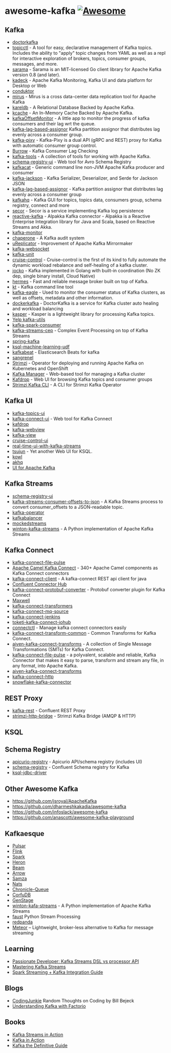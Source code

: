 # awesome-kafka [![Awesome](https://cdn.rawgit.com/sindresorhus/awesome/d7305f38d29fed78fa85652e3a63e154dd8e8829/media/badge.svg)](https://github.com/sindresorhus/awesome)

## Kafka

- [doctorkafka](https://github.com/pinterest/doctorkafka)
- [topicctl](https://github.com/segmentio/topicctl) - A tool for easy, declarative management of Kafka topics. Includes the ability to "apply" topic changes from YAML as well as a repl for interactive exploration of brokers, topics, consumer groups, messages, and more.
- [sarama](https://github.com/Shopify/sarama) - Sarama is an MIT-licensed Go client library for Apache Kafka version 0.8 (and later).
- [kadeck](https://www.xeotek.com/kadeck/) - Apache Kafka Monitoring, Kafka UI and data platform for Desktop or Web
- [conduktor](https://www.conduktor.io/)
- [mirus](https://github.com/salesforce/mirus) - Mirus is a cross data-center data replication tool for Apache Kafka 
- [kareldb](https://github.com/rayokota/kareldb) - A Relational Database Backed by Apache Kafka.
- [kcache](https://github.com/rayokota/kcache) - An In-Memory Cache Backed by Apache Kafka.
- [kafkaOffsetMonitor](https://github.com/quantifind/KafkaOffsetMonitor) - A little app to monitor the progress of kafka consumers and their lag wrt the queue. 
- [kafka-lag-based-assignor](https://github.com/grantneale/kafka-lag-based-assignor) Kafka partition assignor that distributes lag evenly across a consumer group.
- [kafka-pixy](https://github.com/mailgun/kafka-pixy) - Kafka-Pixy is a dual API (gRPC and REST) proxy for Kafka with automatic consumer group control.
- [Burrow](https://github.com/linkedin/Burrow) - Kafka Consumer Lag Checking 
- [kafka-tools](https://github.com/linkedin/kafka-tools) - A collection of tools for working with Apache Kafka. 
- [schema-registry-ui](https://github.com/landoop/schema-registry-ui) - Web tool for Avro Schema Registry
- [kafkacat](https://github.com/edenhill/kafkacat) - Generic command line non-JVM Apache Kafka producer and consumer 
- [kafka-jackson](https://github.com/jcustenborder/kafka-jackson) - Kafka Serializer, Deserializer, and Serde for Jackson JSON 
- [kafka-lag-based-assignor](https://github.com/grantneale/kafka-lag-based-assignor) - Kafka partition assignor that distributes lag evenly across a consumer group
- [kafkahq](https://github.com/tchiotludo/kafkahq) - Kafka GUI for topics, topics data, consumers group, schema registry, connect and more
- [secor](https://github.com/pinterest/secor) - Secor is a service implementing Kafka log persistence
- [reactive-kafka](https://github.com/akka/reactive-kafka) - Alpakka Kafka connector - Alpakka is a Reactive Enterprise Integration library for Java and Scala, based on Reactive Streams and Akka.
- [kafka-monitor](https://github.com/linkedin/kafka-monitor)
- [chaperone](https://github.com/uber/chaperone) - A Kafka audit system 
- [uReplicator](https://github.com/uber/uReplicator) - Improvement of Apache Kafka Mirrormaker 
- [kafka-websocket](https://github.com/b/kafka-websocket)
- [kafka-unit](https://github.com/chbatey/kafka-unit)
- [cruise-control](https://github.com/linkedin/cruise-control) - Cruise-control is the first of its kind to fully automate the dynamic workload rebalance and self-healing of a kafka cluster.
- [jocko](https://github.com/travisjeffery/jocko) - Kafka implemented in Golang with built-in coordination (No ZK dep, single binary install, Cloud Native)
- [hermes](https://github.com/allegro/hermes) - Fast and reliable message broker built on top of Kafka. 
- [kt](https://github.com/fgeller/kt) - Kafka command line tool 
- [kafka-eagle](https://github.com/smartloli/kafka-eagle) - Used to monitor the consumer status of Kafka clusters, as well as offsets, metadata and other information. 
- [dockerkafka](https://github.com/pinterest/doctorkafka) - DoctorKafka is a service for Kafka cluster auto healing and workload balancing 
- [kasper](https://github.com/movio/kasper) - Kasper is a lightweight library for processing Kafka topics. 
- [Yelp kafka-utils](https://github.com/Yelp/kafka-utils)
- [kafka-spark-consumer](https://github.com/dibbhatt/kafka-spark-consumer)
- [kafka-streams-cep](https://github.com/fhussonnois/kafkastreams-cep) - Complex Event Processing on top of Kafka Streams 
- [spring-kafka](https://github.com/spring-projects/spring-kafka)
- [ksql-machine-learning-udf](https://github.com/kaiwaehner/ksql-machine-learning-udf)
- [kafkabeat](https://github.com/dearcode/kafkabeat) - Elasticsearch Beats for kafka 
- [sangrenel](https://github.com/jamiealquiza/sangrenel)
- [Strimzi](https://github.com/strimzi/strimzi-kafka-operator) - Operator for deploying and running Apache Kafka on Kubernetes and OpenShift
- [Kafka Manager](https://github.com/yahoo/kafka-manager) - Web-based tool for managing a Kafka cluster
- [Kafdrop](https://github.com/obsidiandynamics/kafdrop) - Web UI for browsing Kafka topics and consumer groups
- [Strimzi Kafka CLI](https://github.com/systemcraftsman/strimzi-kafka-cli) - A CLI for Strimzi Kafka Operator

## Kafka UI
- [kafka-topics-ui](https://github.com/lensesio/kafka-topics-ui)
- [kafka-connect-ui](https://github.com/landoop/kafka-connect-ui) - Web tool for Kafka Connect
- [kafdrop](https://github.com/obsidiandynamics/kafdrop)
- [kafka-webview](https://github.com/SourceLabOrg/kafka-webview)
- [kafka-view](https://github.com/fede1024/kafka-view)
- [cruise-control-ui](https://github.com/linkedin/cruise-control-ui)
- [real-time-ui-with-kafka-streams](https://github.com/lucasjellema/real-time-ui-with-kafka-streams)
- [tsujun](https://github.com/matsumana/tsujun) - Yet another Web UI for KSQL.
- [kowl](https://github.com/cloudhut/kowl)
- [akhq](https://akhq.io)
- [UI for Apache Kafka](http://github.com/provectus/kafka-ui)

## Kafka Streams
- [schema-registry-ui](https://github.com/lensesio/schema-registry-ui)
- [kafka-streams-consumer-offsets-to-json](https://github.com/sderosiaux/kafka-streams-consumer-offsets-to-json) - A Kafka Streams process to convert consumer_offsets to a JSON-readable topic.
- [kafka-operator](https://github.com/krallistic/kafka-operator)
- [kafkabalancer](https://github.com/CAFxX/kafkabalancer)
- [mockedstreams](https://github.com/jpzk/mockedstreams)
- [winton-kafka-streams](https://github.com/wintoncode/winton-kafka-streams) - A Python implementation of Apache Kafka Streams

## Kafka Connect

- [kafka-connect-file-pulse](https://github.com/streamthoughts/kafka-connect-file-pulse)
- [Apache Camel Kafka Connect](https://camel.apache.org/camel-kafka-connector/latest/index.html) - 340+ Apache Camel components as Kafka Connect connectors
- [kafka-connect-client](https://github.com/SourceLabOrg/kafka-connect-client) - A kafka-connect REST api client for java 
- [Confluent Connector Hub](https://www.confluent.io/product/connectors/)
- [kafka-connect-protobuf-converter](https://github.com/blueapron/kafka-connect-protobuf-converter) - Protobuf converter plugin for Kafka Connect 
- [Maxwell](https://github.com/zendesk/maxwell)
- [kafka-connect-transformers](https://github.com/Landoop/kafka-connect-transformers)
- [kafka-connect-mq-source](https://github.com/ibm-messaging/kafka-connect-mq-source)
- [kafka-connect-jenkins](https://github.com/yaravind/kafka-connect-jenkins)
- [toketi-kafka-connect-iohub](https://github.com/Azure/toketi-kafka-connect-iothub)
- [connectctl](https://github.com/90poe/connectctl) - Manage kafka connect connectors easily
- [kafka-connect-transform-common](https://github.com/jcustenborder/kafka-connect-transform-common) - Common Transforms for Kafka Connect.
- [aiven-kafka-connect-transforms](https://github.com/aiven/aiven-kafka-connect-transforms) - A collection of Single Message Transformations (SMTs) for Kafka Connect.
- [kafka-connect-file-pulse](https://github.com/streamthoughts/kafka-connect-file-pulse) - a polyvalent, scalable and reliable, Kafka Connector that makes it easy to parse, transform and stream any file, in any format, into Apache Kafka.
- [aiven-kafka-connect-transforms](https://github.com/aiven/aiven-kafka-connect-transforms)
- [kafka-connect-http](https://github.com/thomaskwscott/kafka-connect-http)
- [snowflake-kafka-connector](https://github.com/snowflakedb/snowflake-kafka-connector)

## REST Proxy

- [kafka-rest](https://github.com/confluentinc/kafka-rest) - Confluent REST Proxy
- [strimzi-http-bridge](https://github.com/strimzi/strimzi-kafka-bridge) - Strimzi Kafka Bridge (AMQP & HTTP)

## KSQL

## Schema Registry

- [apicurio-registry](https://github.com/Apicurio/apicurio-registry) - Apicurio API/schema registry (includes UI)
- [schema-registry](https://github.com/confluentinc/schema-registry) - Confluent Schema registry for Kafka
- [ksql-jdbc-driver](https://github.com/mmolimar/ksql-jdbc-driver)

## Other Awesome Kafka

- https://github.com/jsroyal/ApacheKafka
- https://github.com/dharmeshkakadia/awesome-kafka
- https://github.com/infoslack/awesome-kafka
- https://github.com/anascotti/awesome-kafka-playground

## Kafkaesque

- [Pulsar](https://github.com/apache/incubator-pulsar)
- [Flink](https://flink.apache.org/)
- [Spark](https://spark.apache.org/)
- [Heron](https://github.com/apache/incubator-heron)
- [Beam](https://beam.apache.org/)
- [Arrow](https://arrow.apache.org/)
- [Samza](https://samza.apache.org/)
- [Nats](https://nats.io/)
- [Chronicle-Queue](https://github.com/OpenHFT/Chronicle-Queue)
- [CorfuDB](https://github.com/CorfuDB/CorfuDB)
- [GenStage](https://hexdocs.pm/gen_stage/GenStage.html)
- [winton-kafa-streams](https://github.com/wintoncode/winton-kafka-streams) - A Python implementation of Apache Kafka Streams 
- [faust](https://github.com/robinhood/faust) Python Stream Processing 
- [redpanda](https://vectorized.io/)
- [Meteor](https://github.com/obsidiandynamics/meteor) – Lightweight, broker-less alternative to Kafka for message streaming

## Learning

- [Passionate Developer: Kafka Streams DSL vs processor API](http://mkuthan.github.io/blog/2017/11/02/kafka-streams-dsl-vs-processor-api/)
- [Mastering Kafka Streams](https://jaceklaskowski.gitbooks.io/mastering-kafka-streams)
- [Spark Streaming + Kafka Integration Guide](https://spark.apache.org/docs/latest/streaming-kafka-integration.html)

## Blogs
- [CodingJunkie](http://codingjunkie.net/) Random Thoughts on Coding by Bill Bejeck
- [Understanding Kafka with Factorio](https://hackernoon.com/understanding-kafka-with-factorio-74e8fc9bf181)

## Books
- [Kafka Streams in Action](https://www.manning.com/books/kafka-streams-in-action)
- [Kafka in Action](https://www.manning.com/books/kafka-in-action)
- [Kafka the Definitive Guide](http://shop.oreilly.com/product/0636920044123.do)

